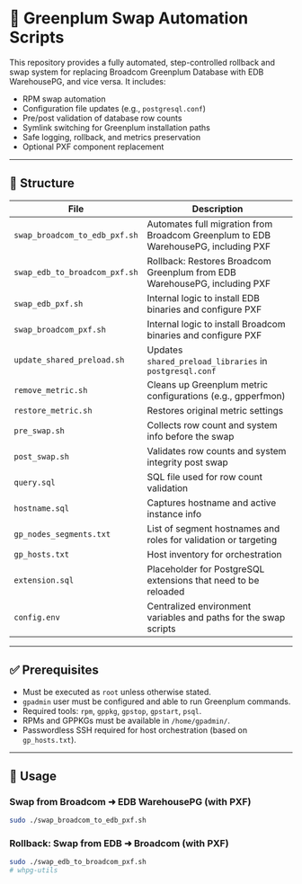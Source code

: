 # 🔄 Greenplum Swap Automation Scripts

This repository provides a fully automated, step-controlled rollback and swap system for replacing Broadcom Greenplum Database with EDB WarehousePG, and vice versa. It includes:

- RPM swap automation
- Configuration file updates (e.g., `postgresql.conf`)
- Pre/post validation of database row counts
- Symlink switching for Greenplum installation paths
- Safe logging, rollback, and metrics preservation
- Optional PXF component replacement

---

## 📂 Structure

| **File** | **Description** |
|----------|-----------------|
| `swap_broadcom_to_edb_pxf.sh` | Automates full migration from Broadcom Greenplum to EDB WarehousePG, including PXF |
| `swap_edb_to_broadcom_pxf.sh` | Rollback: Restores Broadcom Greenplum from EDB WarehousePG, including PXF |
| `swap_edb_pxf.sh` | Internal logic to install EDB binaries and configure PXF |
| `swap_broadcom_pxf.sh` | Internal logic to install Broadcom binaries and configure PXF |
| `update_shared_preload.sh` | Updates `shared_preload_libraries` in `postgresql.conf` |
| `remove_metric.sh` | Cleans up Greenplum metric configurations (e.g., gpperfmon) |
| `restore_metric.sh` | Restores original metric settings |
| `pre_swap.sh` | Collects row count and system info before the swap |
| `post_swap.sh` | Validates row counts and system integrity post swap |
| `query.sql` | SQL file used for row count validation |
| `hostname.sql` | Captures hostname and active instance info |
| `gp_nodes_segments.txt` | List of segment hostnames and roles for validation or targeting |
| `gp_hosts.txt` | Host inventory for orchestration |
| `extension.sql` | Placeholder for PostgreSQL extensions that need to be reloaded |
| `config.env` | Centralized environment variables and paths for the swap scripts |

---

## ✅ Prerequisites

- Must be executed as `root` unless otherwise stated.
- `gpadmin` user must be configured and able to run Greenplum commands.
- Required tools: `rpm`, `gppkg`, `gpstop`, `gpstart`, `psql`.
- RPMs and GPPKGs must be available in `/home/gpadmin/`.
- Passwordless SSH required for host orchestration (based on `gp_hosts.txt`).

---

## 🚀 Usage

### Swap from Broadcom ➜ EDB WarehousePG (with PXF)
```bash
sudo ./swap_broadcom_to_edb_pxf.sh
```

### Rollback: Swap from EDB ➜ Broadcom (with PXF)
```bash
sudo ./swap_edb_to_broadcom_pxf.sh
# whpg-utils
